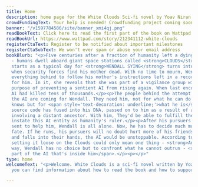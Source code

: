 ```yaml
---
title: Home
description: home page for the White Clouds Sci-fi novel by Yoav Niran
crowdFundingText: Your help is needed! Crowdfunding project coming soon...
banner: "/v1597784586/site/banner_xmi4qj.png"
readBookText: Click here to read the first part of the book on Wattpad
readBookUrl: https://www.wattpad.com/story/212341112-white-clouds
registerCtaText: Register to be notified about important milestones
registerCtaSubText: We won't ever spam or abuse your email address
bookBlurb: "<p>Five centuries after a fraction of humanity left a dying Earth behind
  - humans dwell aboard giant space stations called <strong>CLOUDS</strong>.</p><p>What
  starts as a typical day for <strong>WENDALL SYING</strong> turns into a nightmare
  when security forces find his mother dead. With no time to mourn, Wendall leaves
  everything behind to follow his mother's instructions left in a recording she made
  for him. In it, she reveals that she was part of a vigilance group with the sole
  purpose of preventing a sentient AI from rising again. When last encountered, this
  AI had killed tens of thousands.</p><p>The people behind the attempt to resurrect
  the AI are coming for Wendall. They need him, not for what he can do or what he
  knows but for <span style='text-decoration: underline;'>what he is</span>. The AI's
  source code has fused into his DNA, passed on to him as a result of an accident
  involving a distant ancestor. With him, They'd be able to fulfill their plan to
  instate this AI entity as humanity's ruler.</p><p>After his pursuers kill a friend
  sent to help him, Wendall is all alone. Now, he has to decide much more than his
  fate. If he runs, his pursuers will no doubt hurt more of his friends. If he fights
  and falls into their hands, the AI would be unstoppable. According to the Vigilance,
  setting it loose on the Clouds could only mean one thing - <strong>Annihilation</strong>.</p><p>Either
  way, Wendall has no choice but to confront what he cannot outrun - <span style='font-style:italic;'>The
  part of the AI that's inside him</span>.</p><p></p>"
type: home
welcomeText: "<p>Welcome. White Clouds is a sci-fi novel written by Yoav Niran. Here
  you can find information about how to read the book and how to support its publication.</p>"

---
```

